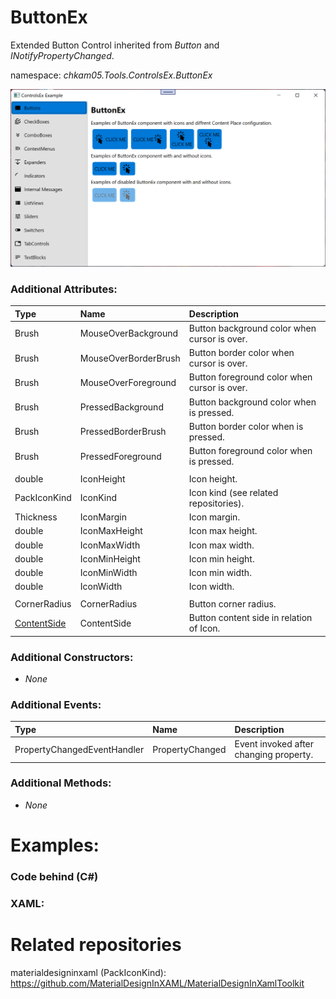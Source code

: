 # ButtonEx
Extended Button Control inherited from _Button_ and _INotifyPropertyChanged_.

namespace: _chkam05.Tools.ControlsEx.ButtonEx_

![ButtonEx Examples (Images/ButtonEx.png)](../Images/ButtonEx.png)

### Additional Attributes:

| Type         | Name                 | Description |
|:-------------|:---------------------|:------------|
| Brush        | MouseOverBackground  | Button background color when cursor is over. |
| Brush        | MouseOverBorderBrush | Button border color when cursor is over. |
| Brush        | MouseOverForeground  | Button foreground color when cursor is over. |
| Brush        | PressedBackground    | Button background color when is pressed. |
| Brush        | PressedBorderBrush   | Button border color when is pressed. |
| Brush        | PressedForeground    | Button foreground color when is pressed. |
|||
| double       | IconHeight           | Icon height. |
| PackIconKind | IconKind             | Icon kind (see related repositories). |
| Thickness    | IconMargin           | Icon margin. |
| double       | IconMaxHeight        | Icon max height. |
| double       | IconMaxWidth         | Icon max width. |
| double       | IconMinHeight        | Icon min height. |
| double       | IconMinWidth         | Icon min width. |
| double       | IconWidth            | Icon width. |
|||
| CornerRadius | CornerRadius         | Button corner radius. |
| [ContentSide](Doc/ContentSide.md) | ContentSide | Button content side in relation of Icon. |

### Additional Constructors:

- _None_

### Additional Events:

| Type                        | Name             | Description |
|:----------------------------|:-----------------|:------------|
| PropertyChangedEventHandler | PropertyChanged  | Event invoked after changing property. |

### Additional Methods:

- _None_

# Examples:

### Code behind (C#)

### XAML:

# Related repositories

materialdesigninxaml (PackIconKind): https://github.com/MaterialDesignInXAML/MaterialDesignInXamlToolkit